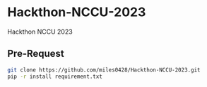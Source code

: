 # Hackthon-NCCU-2023
Hackthon NCCU 2023
## Pre-Request

```bash
git clone https://github.com/miles0428/Hackthon-NCCU-2023.git
pip -r install requirement.txt
```
